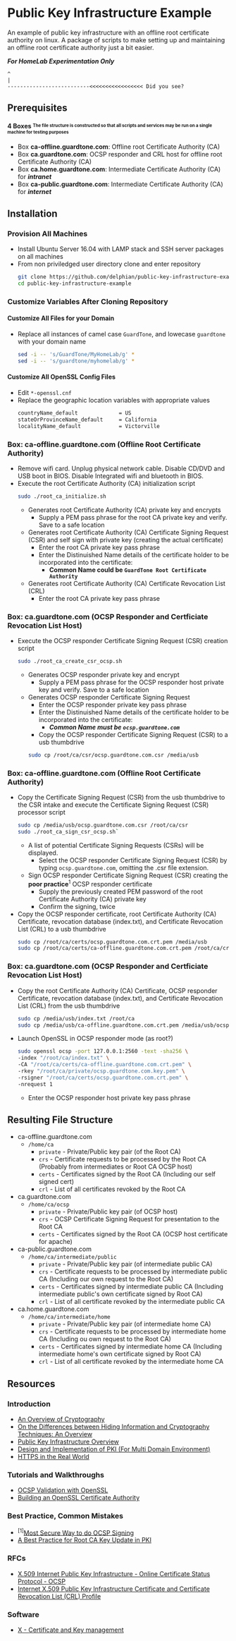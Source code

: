 # Public Key Infrastructure Example
An example of public key infrastructure with an offline root certificate authority on linux. A package of scripts to make setting up and maintaining an offline root certificate authority just a bit easier.

__***For HomeLab Experimentation Only***__
```
^
|
--------------------------<<<<<<<<<<<<<<<<< Did you see?
```

## Prerequisites

#### 4 Boxes <sup><sub>__The file structure is constructed so that all scripts and services may be run on a single machine for testing purposes__</sub></sup>
 - Box __ca-offline.guardtone.com__: Offline root Certificate Authority (CA)
 - Box __ca.guardtone.com__: OCSP responder and CRL host for offline root Certificate Authority (CA)
 - Box __ca.home.guardtone.com__: Intermediate Certificate Authority (CA) for ___intranet___
 - Box __ca-public.guardtone.com__: Intermediate Certificate Authority (CA) for ___internet___
 
## Installation

### Provision All Machines
* Install Ubuntu Server 16.04 with LAMP stack and SSH server packages on all machines
* From non priviledged user directory clone and enter repository
    ```bash
    git clone https://github.com/delphian/public-key-infrastructure-example.git
    cd public-key-infrastructure-example
    ```
### Customize Variables After Cloning Repository

#### Customize All Files for your Domain
* Replace all instances of camel case `GuardTone`, and lowecase `guardtone` with your domain name
    ```bash
    sed -i -- 's/GuardTone/MyHomeLab/g' *
    sed -i -- 's/guardtone/myhomelab/g' *
    ```

#### Customize All OpenSSL Config Files
* Edit `*-openssl.cnf`
* Replace the geographic location variables with appropriate values
    ```bash
    countryName_default             = US
    stateOrProvinceName_default     = California
    localityName_default            = Victorville
    ```

### Box: ca-offline.guardtone.com (Offline Root Certificate Authority)
* Remove wifi card. Unplug physical network cable. Disable CD/DVD and USB boot in BIOS. Disable Integrated wifi and bluetooth in BIOS.
* Execute the root Certificate Authority (CA) initialization script
    ```bash
    sudo ./root_ca_initialize.sh
    ```
  * Generates root Certificate Authority (CA) private key and encrypts
    * Supply a PEM pass phrase for the root CA private key and verify. Save to a safe location
  * Generates root Certificate Authority (CA) Certificate Signing Request (CSR) and self sign with private key (creating the actual certificate)
    * Enter the root CA private key pass phrase
    * Enter the Distinuished Name details of the certificate holder to be incorporated into the certificate:
      * __Common Name could be `GuardTone Root Certificate Authority`__
  * Generates root Certificate Authority (CA) Certificate Revocation List (CRL)
    * Enter the root CA private key pass phrase

### Box: ca.guardtone.com (OCSP Responder and Certficiate Revocation List Host)
* Execute the OCSP responder Certificate Signing Request (CSR) creation script
    ```bash
    sudo ./root_ca_create_csr_ocsp.sh
    ```
  * Generates OCSP responder private key and encrypt
    * Supply a PEM pass phrase for the OCSP responder host private key and verify. Save to a safe location
  * Generates OCSP responder Certificate Signing Request
    * Enter the OCSP responder private key pass phrase
    * Enter the Distinuished Name details of the certificate holder to be incorporated into the certificate:
      * __*Common Name must be `ocsp.guardtone.com`*__
    * Copy the OCSP responder Certificate Signing Request (CSR) to a usb thumbdrive
    ```bash
    sudo cp /root/ca/csr/ocsp.guardtone.com.csr /media/usb
    ```

### Box: ca-offline.guardtone.com (Offline Root Certificate Authority)
* Copy the Certificate Signing Request (CSR) from the usb thumbdrive to the CSR intake and execute the Certificate Signing Request (CSR) processor script
    ```bash
    sudo cp /media/usb/ocsp.guardtone.com.csr /root/ca/csr
    sudo ./root_ca_sign_csr_ocsp.sh`
    ````
  * A list of potential Certificate Signing Requests (CSRs) will be displayed.
    * Select the OCSP responder Certificate Signing Request (CSR) by typing `ocsp.guardtone.com`, omitting the .csr file extension.
  * Sign OCSP responder Certificate Signing Request (CSR) creating the __poor practice__<sup>1</sup> OCSP responder certificate
    * Supply the previously created PEM password of the root Certificate Authority (CA) private key
    * Confirm the signing, twice
* Copy the OCSP responder certificate, root Certificate Authority (CA) Certificate, revocation database (index.txt), and Certificate Revocation List (CRL) to a usb thumbdrive
    ```bash
    sudo cp /root/ca/certs/ocsp.guardtone.com.crt.pem /media/usb
    sudo cp /root/ca/certs/ca-offline.guardtone.com.crt.pem /root/ca/crl/revoked.crl /root/ca/index.txt /media/usb
    ```

### Box: ca.guardtone.com (OCSP Responder and Certficiate Revocation List Host)
* Copy the root Certificate Authority (CA) Certificate, OCSP responder Certificate, revocation database (index.txt), and Certificate Revocation List (CRL) from the usb thumbdrive
    ```bash
    sudo cp /media/usb/index.txt /root/ca
    sudo cp /media/usb/ca-offline.guardtone.com.crt.pem /media/usb/ocsp.guardtone.com.crt.pem /root/ca/certs
    ```
* Launch OpenSSL in OCSP responder mode (as root?)
    ```bash
    sudo openssl ocsp -port 127.0.0.1:2560 -text -sha256 \
    -index "/root/ca/index.txt" \
    -CA "/root/ca/certs/ca-offline.guardtone.com.crt.pem" \
    -rkey "/root/ca/private/ocsp.guardtone.com.key.pem" \
    -rsigner "/root/ca/certs/ocsp.guardtone.com.crt.pem" \
    -nrequest 1
    ```
  * Enter the OCSP responder host private key pass phrase

## Resulting File Structure

* ca-offline.guardtone.com
  * `/home/ca`
    * `private` - Private/Public key pair (of the Root CA)
    * `crs` - Certificate requests to be processed by the Root CA (Probably from intermediates or Root CA OCSP host)
    * `certs` - Certificates signed by the Root CA (Including our self signed cert)
    * `crl` - List of all certificates revoked by the Root CA
* ca.guardtone.com
  * `/home/ca/ocsp`
    * `private` - Private/Public key pair (of OCSP host)
    * `crs` - OCSP Certificate Signing Request for presentation to the Root CA
    * `certs` - Certificates signed by the Root CA (OCSP host certificate for apache)
* ca-public.guardtone.com
  * `/home/ca/intermediate/public`
    * `private` - Private/Public key pair (of intermediate public CA)
    * `crs` - Certificate requests to be processed by intermediate public CA (Including our own request to the Root CA)
    * `certs` - Certificates signed by intermediate public CA (Including intermediate public's own certificate signed by Root CA)
    * `crl` - List of all certificate revoked by the intermediate public CA
* ca.home.guardtone.com
  * `/home/ca/intermediate/home`
    * `private` - Private/Public key pair (of intermediate home CA)
    * `crs` - Certificate requests to be processed by intermediate home CA (Including ou own request to the Root CA)
    * `certs` - Certificates signed by intermediate home CA (Including intermediate home's own certificate signed by Root CA)
    * `crl` - List of all certificate revoked by the intermediate home CA

## Resources

### Introduction
* [An Overview of Cryptography](https://www.cs.princeton.edu/~chazelle/courses/BIB/overview-crypto.pdf)
* [On the Differences between Hiding Information and Cryptography Techniques: An Overview](https://scialert.net/fulltextmobile/?doi=jas.2010.1650.1655)
* [Public Key Infrastructure
Overview](http://highsecu.free.fr/db/outils_de_securite/cryptographie/pki/publickey.pdf)
* [Design and Implementation of PKI (For Multi Domain
Environment)](https://pdfs.semanticscholar.org/cfb9/77539d4a214766adc3a4a56f57a5a464b9cf.pdf)
* [HTTPS in the Real World](https://robertheaton.com/2018/11/28/https-in-the-real-world/)

### Tutorials and Walkthroughs
* [OCSP Validation with OpenSSL](https://akshayranganath.github.io/OCSP-Validation-With-Openssl/)
* [Building an OpenSSL Certificate Authority](https://devcentral.f5.com/s/articles/building-an-openssl-certificate-authority-introduction-and-design-considerations-for-elliptical-curves-27720)

### Best Practice, Common Mistakes
* <sup>[1]</sup>[Most Secure Way to do OCSP Signing](https://security.stackexchange.com/questions/15564/what-is-the-most-secure-way-to-do-ocsp-signing-without-creating-validation-loops)
* [A Best Practice for Root CA Key Update in PKI](https://link.springer.com/content/pdf/10.1007%2F978-3-540-24852-1_20.pdf)

### RFCs
* [X.509 Internet Public Key Infrastructure - Online Certificate Status Protocol - OCSP](https://tools.ietf.org/html/rfc6960)
* [Internet X.509 Public Key Infrastructure Certificate and Certificate Revocation List (CRL) Profile](https://tools.ietf.org/html/rfc5280)

### Software
* [X - Certificate and Key management](https://www.hohnstaedt.de/xca/)

